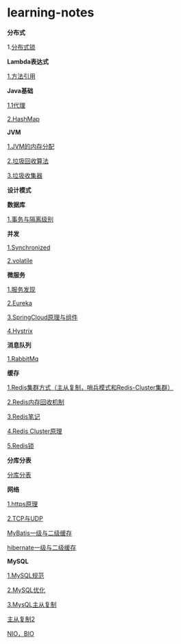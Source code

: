 # learning-notes

**分布式**

1.[分布式锁](blog/分布式/分布式锁.md)



**Lambda表达式**

[1.方法引用](blog/方法引用.md)



**Java基础**

[1.1代理](blog/Java基础/代理.md)

[2.HashMap](blog/HashMap.md)

**JVM**

[1.JVM的内存分配](blog/JVM/JVM内存分配.md)

[2.垃圾回收算法](blog/JVM/垃圾回收算法.md)

[3.垃圾收集器](blog/JVM/垃圾收集器.md)



**设计模式**



**数据库**

[1.事务与隔离级别](blog/MySQL/MySQL.md)

**并发**

[1.Synchronized](blog/并发/Synchronized.md)

[2.volatile](blog/并发/volatile.md)

**微服务**

[1.服务发现](blog/微服务/服务发现.md)

[2.Eureka](blog/微服务/Eureka.md)

[3.SpringCloud原理与组件](blog/SpringCloud/SpringCloud.md)

[4.Hystrix](blog/SpringCloud/Hystrix.md)

**消息队列**

[1.RabbitMq](blog/RabbitMq.md)



**缓存**

[1.Redis集群方式（主从复制，哨兵模式和Redis-Cluster集群）](blog/Redis集群.md)

[2.Redis内存回收机制](https://juejin.im/post/5d107ad851882576df7fba9e)

[3.Redis笔记](https://www.yuque.com/crow/pra1nq/olryp6)

[4.Redis Cluster原理](https://www.yuque.com/yangwangxingkong-7ugey/sv4y3z/id5e7h)

[5.Redis锁](https://www.yuque.com/yangwangxingkong-7ugey/rigvqb/he9k4p)

**分库分表**

[分库分表](https://www.cnblogs.com/butterfly100/p/9034281.html)



**网络**

[1.https原理](blog/https原理.md)

[2.TCP与UDP](blog/TCP与UDP.md)



[MyBatis一级与二级缓存](https://www.yuque.com/paradise/java/zsxuyo#a9564471)

[hibernate一级与二级缓存](https://www.yuque.com/paradise/java/zsxuyo#a9564471)



**MySQL**

[1.MySQL规范](https://www.yuque.com/yangwangxingkong-7ugey/sv4y3z/kkm8iv)

[2.MySQL优化](https://www.yuque.com/yangwangxingkong-7ugey/sv4y3z/zie0iu)

[3.MysQL主从复制](http://www.macrozheng.com/#/reference/mysql_master_slave)

[主从复制2](https://www.yuque.com/yiyidaoshu/zlyeu1/fzcbr8)





[NIO，BIO](blog/NIO与BIO.md)